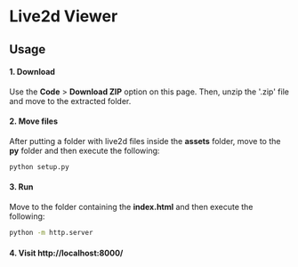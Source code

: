 # Live2d Viewer

## Usage

#### 1. Download

Use the **Code** > **Download ZIP** option on this page.
Then, unzip the '.zip' file and move to the extracted folder.

#### 2. Move files

After putting a folder with live2d files inside the **assets** folder, move to the **py** folder and then execute the following:

```sh
python setup.py
```

#### 3. Run

Move to the folder containing the **index.html** and then execute the following:

```sh
python -m http.server
```

#### 4. Visit http://localhost:8000/
